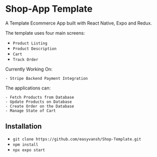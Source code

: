 # Shop-App Template

A Template Ecommerce App built with React Native, Expo and Redux.

The template uses four main screens: 
- `Product Listing`
- `Product Description`
- `Cart`
- `Track Order`

Currently Working On:

    - Stripe Backend Payment Integration
 
The applications can:

    - Fetch Products from Database
    - Update Products on Database
    - Create Order on the Database
    - Manage State of Cart
  

## Installation


*  `git clone https://github.com/easyvansh/Shop-Template.git`
*  `npm install `
*  `npx expo start`

